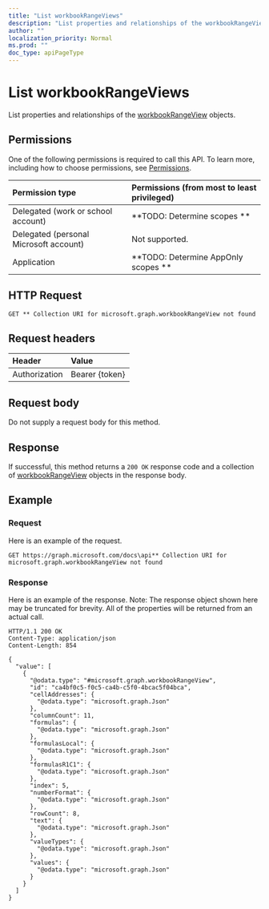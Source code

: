 ```yaml
---
title: "List workbookRangeViews"
description: "List properties and relationships of the workbookRangeView objects."
author: ""
localization_priority: Normal
ms.prod: ""
doc_type: apiPageType
---
```


# List workbookRangeViews

List properties and relationships of the [workbookRangeView](../resources/workbookrangeview.md) objects.

## Permissions
One of the following permissions is required to call this API. To learn more, including how to choose permissions, see [Permissions](/concepts/permissions-reference.md).

|Permission type|Permissions (from most to least privileged)|
|:---|:---|
|Delegated (work or school account)|**TODO: Determine scopes **|
|Delegated (personal Microsoft account)|Not supported.|
|Application|**TODO: Determine AppOnly scopes **|

## HTTP Request
<!-- {
  "blockType": "ignored"
}
-->
``` http
GET ** Collection URI for microsoft.graph.workbookRangeView not found
```

## Request headers
|Header|Value|
|:---|:---|
|Authorization|Bearer {token}|

## Request body
Do not supply a request body for this method.

## Response
If successful, this method returns a `200 OK` response code and a collection of [workbookRangeView](../resources/workbookrangeview.md) objects in the response body.

## Example

### Request
Here is an example of the request.
<!-- {
  "blockType": "request",
  "name": "get_workbookrangeview"
}
-->
``` http
GET https://graph.microsoft.com/docs\api** Collection URI for microsoft.graph.workbookRangeView not found
```

### Response
Here is an example of the response. Note: The response object shown here may be truncated for brevity. All of the properties will be returned from an actual call.
<!-- {
  "blockType": "response",
  "truncated": true,
  "@odata.type": "collection(microsoft.graph.workbookrangeview)"
}
-->
``` http
HTTP/1.1 200 OK
Content-Type: application/json
Content-Length: 854

{
  "value": [
    {
      "@odata.type": "#microsoft.graph.workbookRangeView",
      "id": "ca4bf0c5-f0c5-ca4b-c5f0-4bcac5f04bca",
      "cellAddresses": {
        "@odata.type": "microsoft.graph.Json"
      },
      "columnCount": 11,
      "formulas": {
        "@odata.type": "microsoft.graph.Json"
      },
      "formulasLocal": {
        "@odata.type": "microsoft.graph.Json"
      },
      "formulasR1C1": {
        "@odata.type": "microsoft.graph.Json"
      },
      "index": 5,
      "numberFormat": {
        "@odata.type": "microsoft.graph.Json"
      },
      "rowCount": 8,
      "text": {
        "@odata.type": "microsoft.graph.Json"
      },
      "valueTypes": {
        "@odata.type": "microsoft.graph.Json"
      },
      "values": {
        "@odata.type": "microsoft.graph.Json"
      }
    }
  ]
}
```

